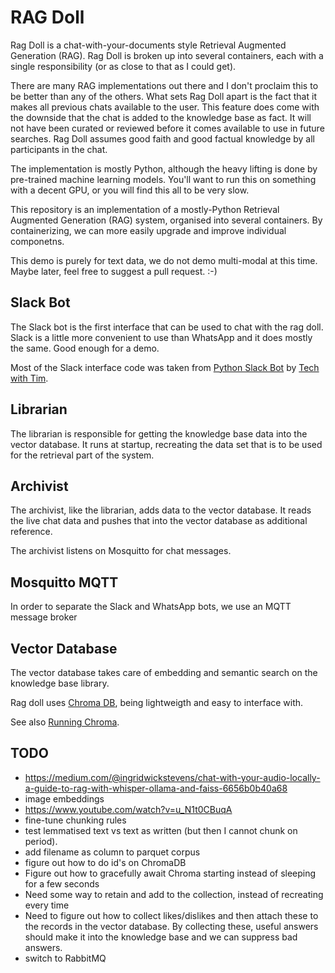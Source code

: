 # RAG Doll
Rag Doll is a chat-with-your-documents style Retrieval Augmented Generation
(RAG). Rag Doll is broken up into several containers, each with a single
responsibility (or as close to that as I could get).

There are many RAG implementations out there and I don't proclaim this to be
better than any of the others. What sets Rag Doll apart is the fact that it
makes all previous chats available to the user. This feature does come with the
downside that the chat is added to the knowledge base as fact. It will not have
been curated or reviewed before it comes available to use in future searches.
Rag Doll assumes good faith and good factual knowledge by all participants in
the chat.

The implementation is mostly Python, although the heavy lifting is done by
pre-trained machine learning models. You'll want to run this on something with a
decent GPU, or you will find this all to be very slow.

This repository is an implementation of a mostly-Python Retrieval Augmented
Generation (RAG) system, organised into several containers. By containerizing,
we can more easily upgrade and improve individual componetns.

This demo is purely for text data, we do not demo multi-modal at this time.
Maybe later, feel free to suggest a pull request. :-)

## Slack Bot
The Slack bot is the first interface that can be used to chat with the rag doll.
Slack is a little more convenient to use than WhatsApp and it does mostly the
same. Good enough for a demo.

Most of the Slack interface code was taken from
[Python Slack Bot](https://www.youtube.com/playlist?list=PLzMcBGfZo4-kqyzTzJWCV6lyK-ZMYECDc)
by [Tech with Tim](https://www.youtube.com/@TechWithTim).

## Librarian
The librarian is responsible for getting the knowledge base data into the vector
database. It runs at startup, recreating the data set that is to be used for the
retrieval part of the system.

## Archivist
The archivist, like the librarian, adds data to the vector database. It reads
the live chat data and pushes that into the vector database as additional
reference.

The archivist listens on Mosquitto for chat messages. 

## Mosquitto MQTT
In order to separate the Slack and WhatsApp bots, we use an MQTT message broker

## Vector Database
The vector database takes care of embedding and semantic search on the knowledge
base library.

Rag doll uses [Chroma DB](https://www.trychroma.com/), being lightweigth and
easy to interface with.

See also [Running Chroma](https://cookbook.chromadb.dev/running/running-chroma/#docker).

## TODO

- https://medium.com/@ingridwickstevens/chat-with-your-audio-locally-a-guide-to-rag-with-whisper-ollama-and-faiss-6656b0b40a68
- image embeddings
- https://www.youtube.com/watch?v=u_N1t0CBuqA
- fine-tune chunking rules
- test lemmatised text vs text as written (but then I cannot chunk on period).
- add filename as column to parquet corpus
- figure out how to do id's on ChromaDB
- Figure out how to gracefully await Chroma starting instead of sleeping for a few seconds
- Need some way to retain and add to the collection, instead of recreating every time
- Need to figure out how to collect likes/dislikes and then attach these to the records in the vector database. By collecting these, useful answers should make it into the knowledge base and we can suppress bad answers.
- switch to RabbitMQ
